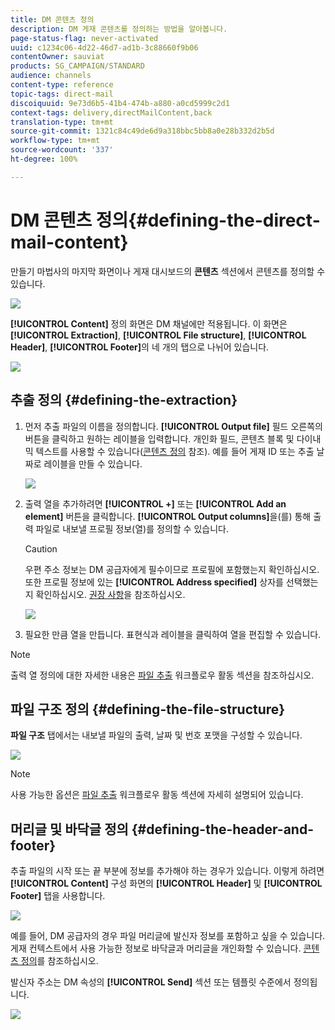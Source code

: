 ```yaml
---
title: DM 콘텐츠 정의
description: DM 게재 콘텐츠를 정의하는 방법을 알아봅니다.
page-status-flag: never-activated
uuid: c1234c06-4d22-46d7-ad1b-3c88660f9b06
contentOwner: sauviat
products: SG_CAMPAIGN/STANDARD
audience: channels
content-type: reference
topic-tags: direct-mail
discoiquuid: 9e73d6b5-41b4-474b-a880-a0cd5999c2d1
context-tags: delivery,directMailContent,back
translation-type: tm+mt
source-git-commit: 1321c84c49de6d9a318bbc5bb8a0e28b332d2b5d
workflow-type: tm+mt
source-wordcount: '337'
ht-degree: 100%

---
```



# DM 콘텐츠 정의{#defining-the-direct-mail-content}

만들기 마법사의 마지막 화면이나 게재 대시보드의 **콘텐츠** 섹션에서 콘텐츠를 정의할 수 있습니다.

![](assets/direct_mail_6.png)

**[!UICONTROL Content]** 정의 화면은 DM 채널에만 적용됩니다. 이 화면은 **[!UICONTROL Extraction]**, **[!UICONTROL File structure]**, **[!UICONTROL Header]**, **[!UICONTROL Footer]**&#x200B;의 네 개의 탭으로 나뉘어 있습니다.

![](assets/direct_mail_11.png)

## 추출 정의 {#defining-the-extraction}

1. 먼저 추출 파일의 이름을 정의합니다. **[!UICONTROL Output file]** 필드 오른쪽의 버튼을 클릭하고 원하는 레이블을 입력합니다. 개인화 필드, 콘텐츠 블록 및 다이내믹 텍스트를 사용할 수 있습니다([콘텐츠 정의](../../designing/using/personalization.md#example-email-personalization) 참조). 예를 들어 게재 ID 또는 추출 날짜로 레이블을 만들 수 있습니다.

   ![](assets/direct_mail_12.png)

1. 출력 열을 추가하려면 **[!UICONTROL +]** 또는 **[!UICONTROL Add an element]** 버튼을 클릭합니다. **[!UICONTROL Output columns]**&#x200B;을(를) 통해 출력 파일로 내보낼 프로필 정보(열)를 정의할 수 있습니다.

   >[!CAUTION]
   >
   >우편 주소 정보는 DM 공급자에게 필수이므로 프로필에 포함했는지 확인하십시오. 또한 프로필 정보에 있는 **[!UICONTROL Address specified]** 상자를 선택했는지 확인하십시오. [권장 사항](../../channels/using/about-direct-mail.md#recommendations)을 참조하십시오.

   ![](assets/direct_mail_13.png)

1. 필요한 만큼 열을 만듭니다. 표현식과 레이블을 클릭하여 열을 편집할 수 있습니다.

>[!NOTE]
>
>출력 열 정의에 대한 자세한 내용은 [파일 추출](../../automating/using/extract-file.md) 워크플로우 활동 섹션을 참조하십시오.

## 파일 구조 정의 {#defining-the-file-structure}

**파일 구조** 탭에서는 내보낼 파일의 출력, 날짜 및 번호 포맷을 구성할 수 있습니다.

![](assets/direct_mail_14.png)

>[!NOTE]
>
>사용 가능한 옵션은 [파일 추출](../../automating/using/extract-file.md) 워크플로우 활동 섹션에 자세히 설명되어 있습니다.

## 머리글 및 바닥글 정의 {#defining-the-header-and-footer}

추출 파일의 시작 또는 끝 부분에 정보를 추가해야 하는 경우가 있습니다. 이렇게 하려면 **[!UICONTROL Content]** 구성 화면의 **[!UICONTROL Header]** 및 **[!UICONTROL Footer]** 탭을 사용합니다.

![](assets/direct_mail_7.png)

예를 들어, DM 공급자의 경우 파일 머리글에 발신자 정보를 포함하고 싶을 수 있습니다. 게재 컨텍스트에서 사용 가능한 정보로 바닥글과 머리글을 개인화할 수 있습니다. [콘텐츠 정의](../../designing/using/personalization.md#example-email-personalization)를 참조하십시오.

발신자 주소는 DM 속성의 **[!UICONTROL Send]** 섹션 또는 템플릿 수준에서 정의됩니다.

![](assets/direct_mail_24.png)
